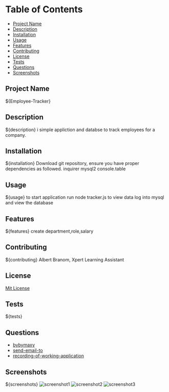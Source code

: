 # Table of Contents
- [Project Name](#project-name)
- [Description](#description)
- [Installation](#installation)
- [Usage](#usage)
- [Features](#features)
- [Contributing](#contributing)
- [License](#license)
- [Tests](#tests)
- [Questions](#questions)
- [Screenshots](#screenshots)

## Project Name
${Employee-Tracker}

## Description
${description}
i simple appliction and databse to track employees for a company.

## Installation
${installation}
Download git repository, ensure you have proper dependencies as followed.
inquirer
mysql2
console.table

## Usage
${usage}
to start application run node tracker.js to view data log into mysql and view the database

## Features
${features}
create department,role,salary

## Contributing
${contributing}
Albert Branom, Xpert Learning Assistant

## License
[Mit License](https://choosealicense.com/licenses/mit/#)

## Tests
${tests}

## Questions
- [bybymaxy](https://github.com/bybymaxy/Employee-Trackercla)
- [send-email-to](mailto:bybymaxy@gmail.com)
- [recording-of-working-application](https://drive.google.com/file/d/1vTXnVwBPc6asjbLqqDCkXtQlx3b4ZziL/view)

## Screenshots
${screenshots}
![screenshot1](./assets/Screenshot%201.png)
![screenshot2](./assets/Screenshot%202.png)
![screenshot3](./assets/Screenshot%203.png)